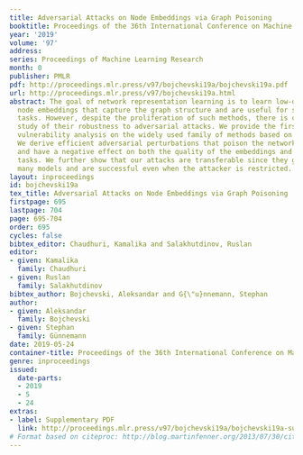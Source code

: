 ```yaml
---
title: Adversarial Attacks on Node Embeddings via Graph Poisoning
booktitle: Proceedings of the 36th International Conference on Machine Learning
year: '2019'
volume: '97'
address: 
series: Proceedings of Machine Learning Research
month: 0
publisher: PMLR
pdf: http://proceedings.mlr.press/v97/bojchevski19a/bojchevski19a.pdf
url: http://proceedings.mlr.press/v97/bojchevski19a.html
abstract: The goal of network representation learning is to learn low-dimensional
  node embeddings that capture the graph structure and are useful for solving downstream
  tasks. However, despite the proliferation of such methods, there is currently no
  study of their robustness to adversarial attacks. We provide the first adversarial
  vulnerability analysis on the widely used family of methods based on random walks.
  We derive efficient adversarial perturbations that poison the network structure
  and have a negative effect on both the quality of the embeddings and the downstream
  tasks. We further show that our attacks are transferable since they generalize to
  many models and are successful even when the attacker is restricted.
layout: inproceedings
id: bojchevski19a
tex_title: Adversarial Attacks on Node Embeddings via Graph Poisoning
firstpage: 695
lastpage: 704
page: 695-704
order: 695
cycles: false
bibtex_editor: Chaudhuri, Kamalika and Salakhutdinov, Ruslan
editor:
- given: Kamalika
  family: Chaudhuri
- given: Ruslan
  family: Salakhutdinov
bibtex_author: Bojchevski, Aleksandar and G{\"u}nnemann, Stephan
author:
- given: Aleksandar
  family: Bojchevski
- given: Stephan
  family: Günnemann
date: 2019-05-24
container-title: Proceedings of the 36th International Conference on Machine Learning
genre: inproceedings
issued:
  date-parts:
  - 2019
  - 5
  - 24
extras:
- label: Supplementary PDF
  link: http://proceedings.mlr.press/v97/bojchevski19a/bojchevski19a-supp.pdf
# Format based on citeproc: http://blog.martinfenner.org/2013/07/30/citeproc-yaml-for-bibliographies/
---
```

